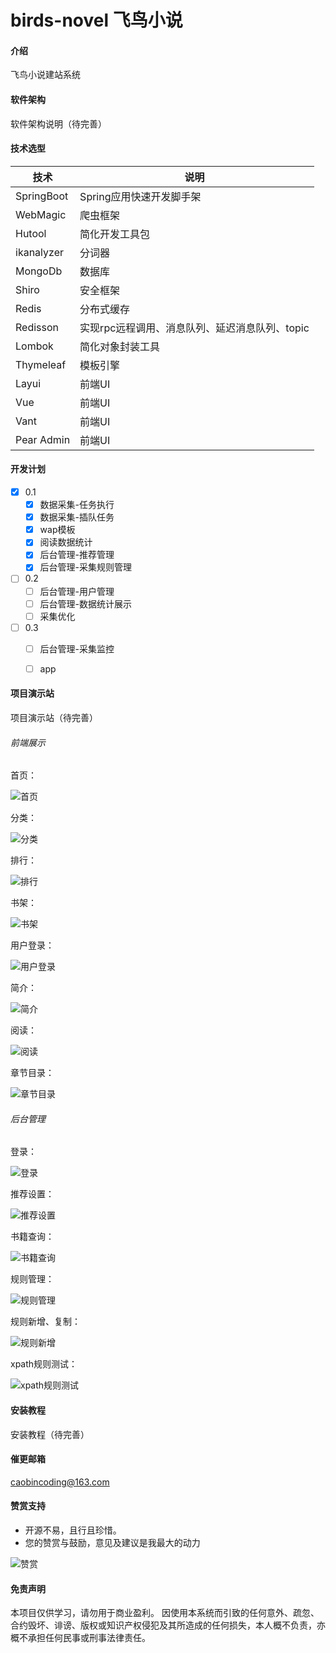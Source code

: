 # birds-novel 飞鸟小说

#### 介绍
飞鸟小说建站系统


#### 软件架构
软件架构说明（待完善）


#### 技术选型

| 技术                 | 说明                                                         
| -------------------- | ---------------------------
| SpringBoot           | Spring应用快速开发脚手架  
| WebMagic             | 爬虫框架
| Hutool               | 简化开发工具包
| ikanalyzer           | 分词器
| MongoDb              | 数据库
| Shiro                | 安全框架  
| Redis                | 分布式缓存                                                
| Redisson             | 实现rpc远程调用、消息队列、延迟消息队列、topic                                     
| Lombok               | 简化对象封装工具                                                                               
| Thymeleaf            | 模板引擎     
| Layui                | 前端UI   
| Vue                  | 前端UI 
| Vant                 | 前端UI
| Pear Admin           | 前端UI  

#### 开发计划
- [x] 0.1
    - [x] 数据采集-任务执行
    - [x] 数据采集-插队任务
    - [x] wap模板
    - [x] 阅读数据统计
    - [x] 后台管理-推荐管理
    - [x] 后台管理-采集规则管理
- [ ] 0.2
    - [ ] 后台管理-用户管理
    - [ ] 后台管理-数据统计展示
    - [ ] 采集优化
- [ ] 0.3
    - [ ] 后台管理-采集监控
    - [ ] app


#### 项目演示站
项目演示站（待完善）

###### 前端展示

首页：

![首页](https://img-blog.csdnimg.cn/e4a58943acd24ddc969d1167e8cf18c7.png?x-oss-process=type_d3F5LXplbmhlaQ,shadow_50,text_Q1NETiBA6Kej5b-n5bCP56ul5a2Q,size_11,color_FFFFFF,t_70,g_se,x_16)

分类：

![分类](https://img-blog.csdnimg.cn/0e9673573a7c43038e375e819278513a.png?x-oss-process=type_d3F5LXplbmhlaQ,shadow_50,text_Q1NETiBA6Kej5b-n5bCP56ul5a2Q,size_11,color_FFFFFF,t_70,g_se,x_16)

排行：

![排行](https://img-blog.csdnimg.cn/77ecca52f61e4e44bb891b3b82b63945.png?x-oss-process=type_d3F5LXplbmhlaQ,shadow_50,text_Q1NETiBA6Kej5b-n5bCP56ul5a2Q,size_11,color_FFFFFF,t_70,g_se,x_16)

书架：

![书架](https://img-blog.csdnimg.cn/8d98a02c80fd4d6a97863cf9feb1a796.png?x-oss-process=type_d3F5LXplbmhlaQ,shadow_50,text_Q1NETiBA6Kej5b-n5bCP56ul5a2Q,size_11,color_FFFFFF,t_70,g_se,x_16)

用户登录：

![用户登录](https://img-blog.csdnimg.cn/2b8e7145b33f4488903ebbe0daff066e.png?x-oss-process=type_d3F5LXplbmhlaQ,shadow_50,text_Q1NETiBA6Kej5b-n5bCP56ul5a2Q,size_11,color_FFFFFF,t_70,g_se,x_16)

简介：

![简介](https://img-blog.csdnimg.cn/2c8727265ea94b20a3962f77df537f91.png?x-oss-process=type_d3F5LXplbmhlaQ,shadow_50,text_Q1NETiBA6Kej5b-n5bCP56ul5a2Q,size_11,color_FFFFFF,t_70,g_se,x_16)

阅读：

![阅读](https://img-blog.csdnimg.cn/ce771ce51bb047b592a9c5cf7503485e.png?x-oss-process=type_d3F5LXplbmhlaQ,shadow_50,text_Q1NETiBA6Kej5b-n5bCP56ul5a2Q,size_11,color_FFFFFF,t_70,g_se,x_16)

章节目录：

![章节目录](https://img-blog.csdnimg.cn/fae7022867aa4621ac85ab13a726b42d.png?x-oss-process=type_d3F5LXplbmhlaQ,shadow_50,text_Q1NETiBA6Kej5b-n5bCP56ul5a2Q,size_11,color_FFFFFF,t_70,g_se,x_16)

###### 后台管理

登录：

![登录](https://img-blog.csdnimg.cn/f0f8fc5a0b634f59938562b90934ecbf.png?x-oss-process=type_d3F5LXplbmhlaQ,shadow_50,text_Q1NETiBA6Kej5b-n5bCP56ul5a2Q,size_20,color_FFFFFF,t_70,g_se,x_16)

推荐设置：

![推荐设置](https://img-blog.csdnimg.cn/9109889d02fb458b9a03743df9f3517c.png?x-oss-process=type_d3F5LXplbmhlaQ,shadow_50,text_Q1NETiBA6Kej5b-n5bCP56ul5a2Q,size_20,color_FFFFFF,t_70,g_se,x_16)

书籍查询：

![书籍查询](https://img-blog.csdnimg.cn/1fde1f3e875d42b19263f2a8a027d013.png?x-oss-process=type_d3F5LXplbmhlaQ,shadow_50,text_Q1NETiBA6Kej5b-n5bCP56ul5a2Q,size_20,color_FFFFFF,t_70,g_se,x_16)

规则管理：

![规则管理](https://img-blog.csdnimg.cn/8beda25d5ba044f7abf33552d72004db.png?x-oss-process=type_d3F5LXplbmhlaQ,shadow_50,text_Q1NETiBA6Kej5b-n5bCP56ul5a2Q,size_20,color_FFFFFF,t_70,g_se,x_16)

规则新增、复制：

![规则新增](https://img-blog.csdnimg.cn/40a04d793ad34d4388958aedeb5a81db.png?x-oss-process=type_d3F5LXplbmhlaQ,shadow_50,text_Q1NETiBA6Kej5b-n5bCP56ul5a2Q,size_20,color_FFFFFF,t_70,g_se,x_16)

xpath规则测试：

![xpath规则测试](https://img-blog.csdnimg.cn/9c7b4488e6024fa3ab1e021f7c88d402.png?x-oss-process=type_d3F5LXplbmhlaQ,shadow_50,text_Q1NETiBA6Kej5b-n5bCP56ul5a2Q,size_20,color_FFFFFF,t_70,g_se,x_16)

#### 安装教程
安装教程（待完善）


#### 催更邮箱

caobincoding@163.com


#### 赞赏支持

- 开源不易，且行且珍惜。
- 您的赞赏与鼓励，意见及建议是我最大的动力

![赞赏](https://s4.ax1x.com/2022/02/07/HQ8uh8.png)


#### 免责声明
本项目仅供学习，请勿用于商业盈利。
因使用本系统而引致的任何意外、疏忽、合约毁坏、诽谤、版权或知识产权侵犯及其所造成的任何损失，本人概不负责，亦概不承担任何民事或刑事法律责任。

